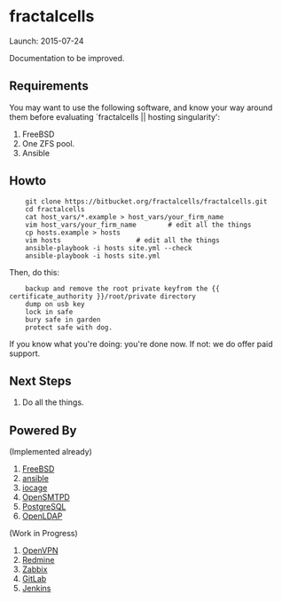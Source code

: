 # fractalcells

Launch: 2015-07-24

Documentation to be improved.

## Requirements

You may want to use the following software, and know your way around them before evaluating
`fractalcells || hosting singularity':

1. FreeBSD
1. One ZFS pool.
1. Ansible

## Howto

```
    git clone https://bitbucket.org/fractalcells/fractalcells.git
    cd fractalcells
    cat host_vars/*.example > host_vars/your_firm_name
    vim host_vars/your_firm_name 		# edit all the things
    cp hosts.example > hosts
    vim hosts 					# edit all the things
    ansible-playbook -i hosts site.yml --check
    ansible-playbook -i hosts site.yml
```
Then, do this:

```
    backup and remove the root private keyfrom the {{ certificate_authority }}/root/private directory
    dump on usb key
    lock in safe
    bury safe in garden
    protect safe with dog.
```

If you know what you're doing: you're done now.
If not: we do offer paid support.


## Next Steps

1. Do all the things.

## Powered By

(Implemented already)

1. [FreeBSD](https://www.freebsd.org)
1. [ansible](https://www.ansible.com)
1. [iocage](https://github.com/pannon/iocage)
1. [OpenSMTPD](https://www.opensmtpd.org)
1. [PostgreSQL](https://www.postgresql.org)
1. [OpenLDAP](https://www.openldap.org)

(Work in Progress)

1. [OpenVPN](https://www.openvpn.org)
1. [Redmine](https://www.redmine.org)
1. [Zabbix](https://www.zabbix.org)
1. [GitLab](https://www.gitlab.org)
1. [Jenkins](https://www.jenkins-ci.org)
